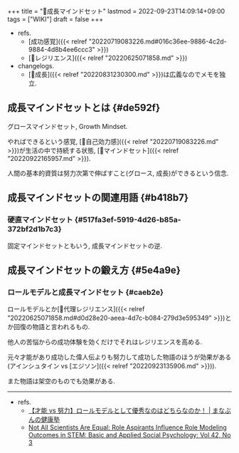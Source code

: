 +++
title = "📝成長マインドセット"
lastmod = 2022-09-23T14:09:14+09:00
tags = ["WIKI"]
draft = false
+++

-   refs.
    -   [成功感覚]({{< relref "20220719083226.md#016c36ee-9886-4c2d-9884-4d8b4ee6ccc3" >}})
    -   [📝レジリエンス]({{< relref "20220625071858.md" >}})
-   changelogs.
    -   [📝成長]({{< relref "20220831230300.md" >}})は広義なのでメモを独立.


## 成長マインドセットとは {#de592f}

グロースマインドセット, Growth Mindset.

やればできるという感覚, [📝自己効力感]({{< relref "20220719083226.md" >}})が生活の中で持続する状態, [🔖マインドセット]({{< relref "20220922165957.md" >}}).

人間の基本的資質は努力次第で伸ばすこと(グロース, 成長)ができるという信念.


## 成長マインドセットの関連用語 {#b418b7}


### 硬直マインドセット {#517fa3ef-5919-4d26-b85a-372bf2d1b7c3}

固定マインドセットともいう, 成長マインドセットの逆.


## 成長マインドセットの鍛え方 {#5e4a9e}


### ロールモデルと成長マインドセット {#caeb2e}

ロールモデルとか[📝代理レジリエンス]({{< relref "20220625071858.md#d0d28e20-aeea-4d7c-b084-279d3e595349" >}})とか回復の物語と言われるもの.

他人の苦悩からの成功体験を効くだけでそれはレジリエンスを高める.

元々才能があり成功した偉人伝よりも努力して成功した物語のほうが効果がある(アインシュタイン vs [エジソン]({{< relref "20220923135906.md" >}})).

また物語は架空のものでも効果がある.

---

-   refs.
    -   [【才能 vs 努力】ロールモデルとして優秀なのはどちらなのか！ | まなぶんの健康塾](https://health-manabu.com/2021/10/02/blog-mental20211002/)
    -   [Not All Scientists Are Equal: Role Aspirants Influence Role Modeling Outcomes in STEM: Basic and Applied Social Psychology: Vol 42, No 3](https://www.tandfonline.com/doi/abs/10.1080/01973533.2020.1734006?journalCode=hbas20)
